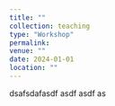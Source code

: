 ```yaml
---
title: ""
collection: teaching
type: "Workshop"
permalink: 
venue: ""
date: 2024-01-01
location: ""
---
```


dsafsdafasdf asdf asdf as
